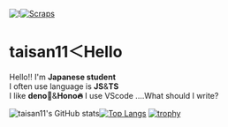 ![!](https://zenn.badge.nikaera.com/s/taisan11/articles?style=flat)[![Scraps](https://badgen.org/img/zenn/taisan11/scraps?style=flat)](https://zenn.dev/taisan11?tab=scraps)
# taisan11＜Hello
Hello!! I'm **Japanese student**<br>
I often use language is **JS**&**TS**<br>
I like **deno🦕**&**Hono🔥**
I use VScode
....What should I write?

![taisan11's GitHub stats](https://github-readme-stats.vercel.app/api?username=taisan11&count_private=true&show_icons=true&theme=tokyonight)[![Top Langs](https://github-readme-stats.vercel.app/api/top-langs/?username=taisan11&theme=vue-dark&show_icons=true&layout=compact)](https://github.com/mo-ri-regen/github-readme-stats)
[![trophy](https://github-profile-trophy.vercel.app/?username=taisan11&theme=onedark)](https://github.com/ryo-ma/github-profile-trophy)

<!---
taisan11/taisan11 is a ✨ special ✨ repository because its `README.md` (this file) appears on your GitHub profile.
You can click the Preview link to take a look at your changes.
--->
